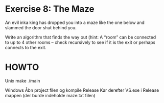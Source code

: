 # Exercise 8: The Maze
An evil inka king has dropped you into a maze like the one below and slammed the door shut behind you.

Write an algorithm that finds the way out (hint: A “room” can be connected to up to 4 other rooms – check recursively to see if it is the exit or perhaps connects to the exit.

# HOWTO
Unix
make
./main

Windows
Åbn project filen og kompile Release
Kør derefter VS.exe i Release mappen (der burde indeholde maze.txt filen)
